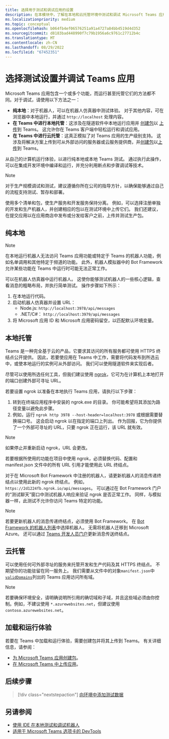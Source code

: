 ```yaml
---
title: 选择用于测试和调试应用的设置
description: 在本模块中，了解在本地和云托管环境中测试和调试 Microsoft Teams 应用的选项。
ms.localizationpriority: medium
ms.topic: conceptual
ms.openlocfilehash: b064fb4ef06576251a91a4727a84bb4519d4d352
ms.sourcegitcommit: d8183bad448990f7c79b1956a6c9761c27712b4c
ms.translationtype: MT
ms.contentlocale: zh-CN
ms.lasthandoff: 08/29/2022
ms.locfileid: "67452351"
---
```

# <a name="choose-a-test-setup-and-debug-your-teams-app"></a>选择测试设置并调试 Teams 应用

Microsoft Teams 应用包含一个或多个功能，而运行甚至托管它们的方法都不同。对于调试，请使用以下方法之一：

* **纯本地**：对于机器人，可以在机器人仿真器中测试体验。 对于其他内容，可在浏览器中本地运行，并通过 `http://localhost` 处理内容。
* **在 Teams 中进行本地托管**：这涉及在隧道软件中本地运行应用并 [创建包](~/concepts/build-and-test/apps-package.md)以 [上传](~/concepts/deploy-and-publish/apps-upload.md)到 Teams。 这允许你在 Teams 客户端中轻松运行和调试应用。
* **在 Teams 中进行云托管**：这真正模拟了对 Teams 应用的生产级别支持。 这涉及将解决方案上传到可从外部访问的服务器或云服务提供商，并[创建包](~/concepts/build-and-test/apps-package.md)以[上传](~/concepts/deploy-and-publish/apps-upload.md)到 Teams。

从自己的计算机运行体验，以进行纯本地或本地 Teams 测试。 通过执行此操作，可以在集成开发环境中编译和运行，并充分利用断点和步骤调试等技术。

> [!NOTE]
> 对于生产规模调试和测试，建议遵循你所在公司的指导方针，以确保能够通过自己的流程支持测试、暂存和部署。

使用多个清单和包，使生产服务和开发服务保持分离。 例如，可以选择注册单独的开发和生产机器人，并创建相应的包以在测试环境中上传它们。 我们还建议，在提交应用以在应用商店中发布或分发给客户之前，上传并测试生产包。

## <a name="purely-local"></a>纯本地

> [!NOTE]
> 在本地运行机器人无法访问 Teams 应用功能或特定于 Teams 的机器人功能，例如名单调用和其他特定于频道的功能。 此外，机器人模拟器中的 Bot Framework 允许某些功能在 Teams 中运行时可能无法正常工作。

可以在机器人仿真器中运行机器人。 这使你能够测试机器人的一些核心逻辑，查看消息的粗略布局，并执行简单测试。 操作步骤如下所示：

1. 在本地运行代码。
2. 启动机器人仿真器并设置 URL：
   * Node.js: `http://localhost:3978/api/messages`
   * .NET/C#： `http://localhost:3979/api/messages`
3. 将 Microsoft 应用 ID 和 Microsoft 应用密码留空，以匹配默认环境变量。

## <a name="locally-hosted"></a>本地托管

Teams 是一种完全基于云的产品，它要求其访问的所有服务都可使用 HTTPS 终结点公开提供。 因此，若要使应用在 Teams 中工作，需要将代码发布到所选云中，或使本地运行的实例可从外部访问。 我们可以使用隧道软件来实现后者。

尽管可以使用所选任何工具，但我们建议使用 [ngrok](https://ngrok.com/download)，它可为在计算机上本地打开的端口创建外部可寻址 URL。

若要设置 ngrok 以准备在本地执行 Teams 应用，请执行以下步骤：

1. 转到在终端应用程序中安装的 ngrok.exe 的目录。 你可能希望将其添加为路径变量以避免此步骤。
2. 例如，运行 `ngrok http 3978 --host-header=localhost:3978` 或根据需要替换端口号。
   这会启动 ngrok 以在指定的端口上列出。 作为回报，它为你提供了一个外部可寻址的 URL，只要 ngrok 正在运行，该 URL 就有效。

> [!NOTE]
> 如果停止并重新启动 ngrok，URL 会更改。

若要根据所使用的功能在项目中使用 ngrok，必须替换代码、配置和 manifest.json 文件中的所有 URL 引用才能使用此 URL 终结点。

对于在 Microsoft Bot Framework 中注册的机器人，请更新机器人的消息传递终结点以使用此新的 ngrok 终结点。 例如，`https://2d1224fb.ngrok.io/api/messages`。 可以通过在 Bot Framework 门户的“测试聊天”窗口中测试机器人响应来验证 ngrok 是否正常工作。 同样，与模拟器一样，此测试不允许你访问 Teams 特定的功能。

> [!NOTE]
> 若要更新机器人的消息传递终结点，必须使用 Bot Framework。 在 [Bot Framework 的机器人列表](https://dev.botframework.com/bots)中选择机器人。 无需将机器人迁移到 Microsoft Azure。 还可以通过 [Teams 开发人员门户](~/concepts/build-and-test/teams-developer-portal.md)更新消息传送终结点。

## <a name="cloud-hosted"></a>云托管

可以使用任何可外部寻址的服务来托管开发和生产代码及其 HTTPS 终结点。 不期望你的功能驻留在同一服务上。 我们需要从文件中的对象`manifest.json`中[`validDomains`](~/resources/schema/manifest-schema.md#validdomains)列出的 Teams 应用访问所有域。

> [!NOTE]
> 若要确保环境安全，请明确说明所引用的确切域和子域，并且这些域必须由你控制。例如，不建议使用 `*.azurewebsites.net`，但建议使用 `contoso.azurewebsites.net`。

## <a name="load-and-run-your-experience"></a>加载和运行体验

若要在 Teams 中加载和运行体验，需要创建包并将其上传到 Teams。 有关详细信息，请参阅：

* [为 Microsoft Teams 应用创建包](~/concepts/build-and-test/apps-package.md)。
* [在 Microsoft Teams 中上传应用](~/concepts/deploy-and-publish/apps-upload.md)。

## <a name="next-step"></a>后续步骤

> [!div class="nextstepaction"]
> [向环境中添加测试数据](~/concepts/build-and-test/test-data.md)

## <a name="see-also"></a>另请参阅

* [使用 IDE 在本地测试和调试机器人](../../bots/how-to/debug/locally-with-an-ide.md#test-and-debug-your-bot-locally-with-ide)
* [适用于 Microsoft Teams 选项卡的 DevTools](../../tabs/how-to/developer-tools.md)
